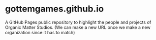 # gottemgames.github.io
A GitHub Pages public repository to highlight the people and projects of Organic Matter Studios.
(We can make a new URL once we make a new organization since it has to match)
